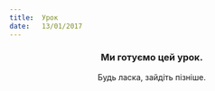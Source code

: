 ```yaml
---
title:  Урок
date:   13/01/2017
---
```


### <center>Ми готуємо цей урок.</center>
<center>Будь ласка, зайдіть пізніше.</center>